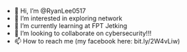 - 👋 Hi, I’m @RyanLee0517
- 👀 I’m interested in exploring network
- 🌱 I’m currently learning at FPT Jetking
- 💞️ I’m looking to collaborate on cybersecurity!!!
- 📫 How to reach me (my facebook here: bit.ly/2W4vLiw)

<!---
RyanLee0517/RyanLee0517 is a ✨ special ✨ repository because its `README.md` (this file) appears on your GitHub profile.
You can click the Preview link to take a look at your changes.
--->
